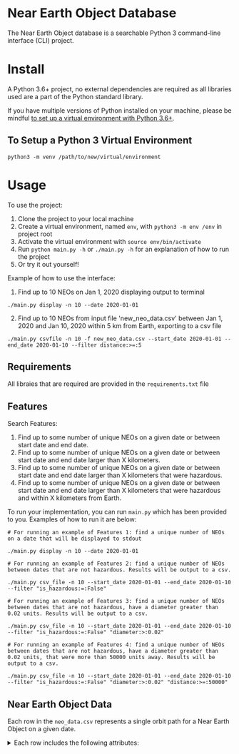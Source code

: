# Near Earth Object Database

The Near Earth Object database is a searchable Python 3 command-line interface (CLI) project.

# Install

A Python 3.6+ project, no external dependencies are required as all libraries used are a part of the Python standard library.

If you have multiple versions of Python installed on your machine, please be mindful [to set up a virtual environment with Python 3.6+](https://docs.python.org/3/library/venv.html).

## To Setup a Python 3  Virtual  Environment

```python3 -m venv /path/to/new/virtual/environment```

# Usage

To use the project:

1. Clone the project to your local machine
2. Create a virtual environment, named `env`, with `python3 -m env /env` in project root
3. Activate the virtual environment with `source env/bin/activate`
4. Run `python main.py -h` or `./main.py -h` for an explanation of how to run the project
5. Or try it out yourself!

Example of how to use the interface:

1. Find up to 10 NEOs on Jan 1, 2020 displaying output to terminal

`./main.py display -n 10 --date 2020-01-01`

2. Find up to 10 NEOs from input file 'new_neo_data.csv' between Jan 1, 2020 and Jan 10, 2020 within 5 km from Earth,
exporting to a csv file

`./main.py csvfile -n 10 -f new_neo_data.csv --start_date 2020-01-01 --end_date 2020-01-10 --filter distance:>=:5`

## Requirements

All libraies that are required are provided in the `requirements.txt` file

## Features
Search Features:

   1.  Find up to some number of unique NEOs on a given date or between start date and end date.
   2.  Find up to some number of unique NEOs on a given date or between start date and end date larger than X kilometers.
   3.  Find up to some number of unique NEOs on a given date or between start date and end date larger than X kilometers
       that were hazardous.
   4.  Find up to some number of unique NEOs on a given date or between start date and end date larger than X kilometers
       that were hazardous and within X kilometers from Earth.


To run your implementation, you can run `main.py` which has been provided to you. Examples of how to run it are below:

```
# For running an example of Features 1: find a unique number of NEOs on a date that will be displayed to stdout

./main.py display -n 10 --date 2020-01-01

# For running an example of Features 2: find a unique number of NEOs between dates that are not hazardous. Results will be output to a csv.

./main.py csv_file -n 10 --start_date 2020-01-01 --end_date 2020-01-10 --filter "is_hazardous:=:False"

# For running an example of Features 3: find a unique number of NEOs between dates that are not hazardous, have a diameter greater than 0.02 units. Results will be output to a csv.

./main.py csv_file -n 10 --start_date 2020-01-01 --end_date 2020-01-10 --filter "is_hazardous:=:False" "diameter:>:0.02"

# For running an example of Features 4: find a unique number of NEOs between dates that are not hazardous, have a diameter greater than 0.02 units, that were more than 50000 units away. Results will be output to a csv.

./main.py csv_file -n 10 --start_date 2020-01-01 --end_date 2020-01-10 --filter "is_hazardous:=:False" "diameter:>:0.02" "distance:>=:50000"
```
## Near Earth Object Data

Each row in the `neo_data.csv` represents a single orbit path for a Near Earth Object on a given date.

<details>
 <summary> Each row includes the following attributes: </summary>

```
- id: unique id of the NEO 
- neo_reference_id: NEO reference id 
- name: NEO name 
- nasa_jpl_url: url with NASA info on the NEO 
- absolute_magnitude_h: height of NEO 
- estimated_diameter_min_kilometers: diameter in km min 
- estimated_diameter_max_kilometers: diameter in km max 
- estimated_diameter_min_meters: diameter in m min  
- estimated_diameter_max_meters: diameter in m max  
- estimated_diameter_min_miles: diameter in mi min  
- estimated_diameter_max_miles: diameter in mi max  
- estimated_diameter_min_feet: diameter in ft min  
- estimated_diameter_max_feet: diameter in ft max  
- is_potentially_hazardous_asteroid: true/false if hazaradous  
- kilometers_per_second: km pr s 
- kilometers_per_hour: km per hr 
- miles_per_hour: mi per hr 
- close_approach_date: str of NEO orbit close approach date 
- close_approach_date_full: : str of NEO orbit close approach date 
- miss_distance_astronomical: : how far NEO miss in astronomical units 
- miss_distance_lunar: how far NEO miss in lunar units  
- miss_distance_kilometers: how far NEO miss in km 
- miss_distance_miles: how far NEO miss in mi 
- orbiting_body: body orbiting around 
```

</details>

